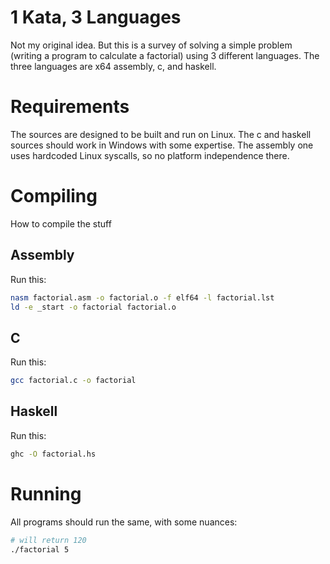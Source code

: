 # 1 Kata, 3 Languages
Not my original idea. But this is a survey of solving a
simple problem (writing a program to calculate a factorial)
using 3 different languages. The three languages are
x64 assembly, c, and haskell.

# Requirements
The sources are designed to be built and run on Linux.
The c and haskell sources should work in Windows with
some expertise. The assembly one uses hardcoded Linux
syscalls, so no platform independence there.

# Compiling
How to compile the stuff

## Assembly
Run this:
```sh
nasm factorial.asm -o factorial.o -f elf64 -l factorial.lst
ld -e _start -o factorial factorial.o
```

## C
Run this:
```sh
gcc factorial.c -o factorial
```

## Haskell
Run this:
```sh
ghc -O factorial.hs
```

# Running
All programs should run the same, with some nuances:
```sh
# will return 120
./factorial 5
```
